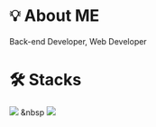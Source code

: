 # 💡 About ME
Back-end Developer, Web Developer


# 🛠 Stacks
<img src="https://img.shields.io/badge/JAVA-ffbf00?style=flat&logoColor=white"/> &nbsp
<img src="https://img.shields.io/badge/spring-%236DB33F.svg?style=flat&logo=spring&logoColor=white"/>
